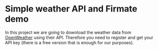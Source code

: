 # Simple weather API and Firmate demo

In this project we are going to download the weather data from [OpenWeather](https://openweathermap.org/api) using their API. Therefore you need to register and get your API key (there is a free version that is enough for our purposes).

